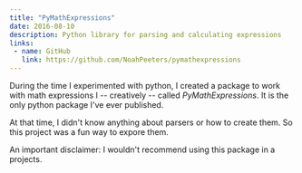```yaml
---
title: "PyMathExpressions"
date: 2016-08-10
description: Python library for parsing and calculating expressions
links:
 - name: GitHub
   link: https://github.com/NoahPeeters/pymathexpressions
---
```


During the time I experimented with python, I created a package to work with math expressions I -- creatively -- called *PyMathExpressions*. It is the only python package I've ever published.

At that time, I didn't know anything about parsers or how to create them. So this project was a fun way to expore them.

An important disclaimer: I wouldn't recommend using this package in a projects.
